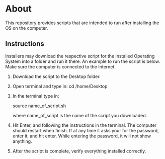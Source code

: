 About
======

This repository provides scripts that are intended to run after installing the OS on
the computer. 

Instructions
-------------

Installers may download the respective script for the installed Operating 
System into a folder and run it there.  An example to run the script is below.
Make sure the computer is connected to the Internet.

1. Download the script to the Desktop folder.

2. Open terminal and type in:
	cd /home/Desktop

3. In the terminal type in:

	source name_of_script.sh
   
   where name_of_script is the name of the script you downloaded.

4. Hit Enter, and following the instructions in the terminal.  The computer 
   should restart when finish.  If at any time it asks your for the password,
   enter it, and hit enter. While entering the password, it will not show 
   anything.

5. After the script is complete, verify everything installed correctly.
